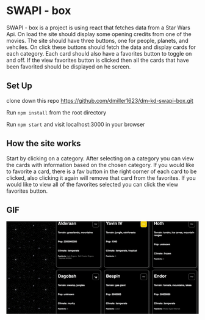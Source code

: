# SWAPI - box

SWAPI - box is a project is using react that fetches data from a Star Wars Api. On load the site should display some opening credits from one of the movies. The site should have three buttons, one for people, planets, and vehciles. On click these buttons should fetch the data and display cards for each category. Each card should also have a favorites button to toggle on and off. If the view favorites button is clicked then all the cards that have been favorited should be displayed on he screen.
 
 
## Set Up

clone down this repo https://github.com/dmiller1623/dm-kd-swapi-box.git

Run `npm install` from the root directory

Run `npm start` and visit localhost:3000 in your browser

## How the site works

Start by clicking on a category.
After selecting on a category you can view the cards with information based on the chosen category.
If you would like to favorite a card, there is a fav button in the right corner of each card to be clicked,
also clicking it again will remove that card from the favorites.
If you would like to view all of the favorites selected you can click the view favorites button.

## GIF
<img src='https://github.com/dmiller1623/dm-kd-swapi-box/blob/master/Images/ezgif.com-video-to-gif.gif'>

